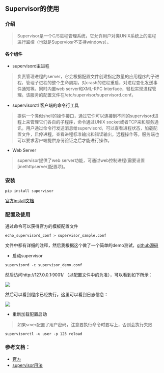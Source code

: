 ## Supervisor的使用
### 介绍
>Supervisor是一个C/S进程管理系统，它允许用户对类UNIX系统上的进程进行监控（也就是Superviosr不支持windows）。

#### 各个组件
- supervisord主进程
>负责管理进程的server，它会根据配置文件创建指定数量的应用程序的子进程，管理子进程的整个生命周期，对crash的进程重启，对进程变化发送事件通知等。同时内置web server和XML-RPC Interface，轻松实现进程管理。该服务的配置文件在/etc/supervisor/supervisord.conf。

- supervisorctl 客户端的命令行工具
>提供一个类似shell的操作接口，通过它你可以连接到不同的supervisord进程上来管理它们各自的子程序，命令通过UNIX socket或者TCP来和服务通讯。用户通过命令行发送消息给supervisord，可以查看进程状态，加载配置文件，启停进程，查看进程标准输出和错误输出，远程操作等。服务端也可以要求客户端提供身份验证之后才能进行操作。

- Web Server
> supervisor提供了web server功能，可通过web控制进程(需要设置[inethttpserver]配置项)。

### 安装
```shell
pip install supervisor
```
[官方install文档](http://supervisord.org/installing.html)
### 配置及使用
通过命令可以获得官方的模板配置文件
```shell
echo_supervisord_conf > supervisor_sample.conf
```
文件中都有详细的注释，然后我根据这个做了一个简单的demo测试，[github源码]()
- 启动supervisor
```shell
supervisord -c supervisor_demo.conf
```
然后访问http://127.0.0.1:9001/ （以配置文件中的为准），可以看到如下所示：

![](https://raw.githubusercontent.com/liangpinglk/note/master/picture/supervisor-used/web-pannel.png)

然后可以看到程序已经执行，这里可以看到日志信息：

![](https://raw.githubusercontent.com/liangpinglk/note/master/picture/supervisor-used/log.png)

- 重新加载配置启动
>如果srver配置了用户密码，注意要执行命令时要写上，否则会执行失败

```shell
supervisorctl -u user -p 123 reload  
```

### 参考文档：
- [官方](http://supervisord.org/)
- [supervisor用法](https://juejin.im/post/5d80da83e51d45620c1c5471)
